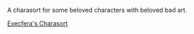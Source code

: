 A charasort for some beloved characters with beloved bad art.

[Execfera's Charasort](https://github.com/execfera/charasort)
